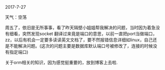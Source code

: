 2017-7-27

天气：空荡

周五了，依旧是无所事事，看了昨天隔壁小姐姐帮我解决的问题，当时因为着急没有细看，突然发现socket 翻译过来竟是端口的意思，以前一直把port当做端口，zz，以后有机会一定要多读读英文文档了，要不然报错信息详细如linux，自己还是不能解决问题。(这次的问题主要是数据库默认端口号被修改了，连接的时候没有指定端口)

关于orm相关的知识，因为感觉挺重要的，放到博客上去啦.

